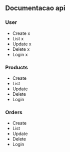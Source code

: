 <h2> Documentacao api </h2>

<h3>User</h3>
<ul>
   <li>Create x</li>
   <li>List x</li>
   <li>Update x</li>
   <li>Delete x</li>
   <li>Login x</li>
  
</ul>

<h3>Products</h3>
<ul>
   <li>Create</li>
   <li>List</li>
   <li>Update</li>
   <li>Delete</li>
   <li>Login</li>
  
</ul>

<h3>Orders</h3>
<ul>
   <li>Create</li>
   <li>List</li>
   <li>Update</li>
   <li>Delete</li>
   <li>Login</li>
</ul>